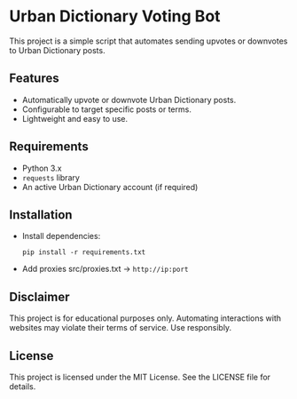 # Urban Dictionary Voting Bot

This project is a simple script that automates sending upvotes or downvotes to Urban Dictionary posts.

## Features

- Automatically upvote or downvote Urban Dictionary posts.
- Configurable to target specific posts or terms.
- Lightweight and easy to use.

## Requirements

- Python 3.x
- `requests` library
- An active Urban Dictionary account (if required)

## Installation

- Install dependencies:
    ```
    pip install -r requirements.txt
    ```

- Add proxies
    src/proxies.txt -> `http://ip:port`
       

## Disclaimer

This project is for educational purposes only. Automating interactions with websites may violate their terms of service. Use responsibly.

## License

This project is licensed under the MIT License. See the LICENSE file for details.
